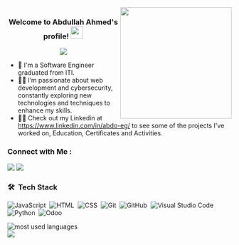 <img width="250" align="right" src="https://c.tenor.com/_DOBjnGspYAAAAAM/code-coding.gif">

<h3 align="center">
  Welcome to Abdullah Ahmed's profile!
  <img src="https://media.giphy.com/media/hvRJCLFzcasrR4ia7z/giphy.gif" width="28">
</h3>

<!-- Typing SVG by DenverCoder1 - https://github.com/DenverCoder1/readme-typing-svg -->
<p align="center">
 <a href="https://github.com/DenverCoder1/readme-typing-svg"><img src="https://readme-typing-svg.herokuapp.com/?lines=Pythyon/odoo Developer;Cybersecurity Enthusiast;Always learning new things&font=Fira Code&center=true&width=440&height=45&color=f75c7e&vCenter=true&size=22""></a>
</p> 

- 🏢 I'm a Software Engineer graduated from ITI.
- 👨‍💻 I’m passionate about web development and cybersecurity, constantly exploring new technologies and techniques to enhance my skills.
- 👨‍💻 Check out my Linkedin at https://www.linkedin.com/in/abdo-eg/ to see some of the projects I've worked on, Education, Certificates and Activities.


### Connect with Me :

<a href="https://www.linkedin.com/in/abdo-eg/" target="_blank"><img src="https://img.shields.io/badge/-LinkedIn-0077B5?style=for-the-badge&logo=Linkedin&logoColor=white"/></a>
<a href="https://api.whatsapp.com/send/?phone=%2B201154517453&text&type=phone_number&app_absent=0" target="_blank"><img src="https://img.shields.io/badge/-Whatsapp-0077B5?style=for-the-badge&logo=Telegram&logoColor=white"/></a>
### 🛠 &nbsp;Tech Stack
![JavaScript](https://img.shields.io/badge/-JavaScript-05122A?style=flat&logo=javascript)&nbsp;
![HTML](https://img.shields.io/badge/-HTML-05122A?style=flat&logo=HTML5)&nbsp;
![CSS](https://img.shields.io/badge/-CSS-05122A?style=flat&logo=CSS3&logoColor=1572B6)&nbsp;
![Git](https://img.shields.io/badge/-Git-05122A?style=flat&logo=git)&nbsp;
![GitHub](https://img.shields.io/badge/-GitHub-05122A?style=flat&logo=github)&nbsp;
![Visual Studio Code](https://img.shields.io/badge/-Visual%20Studio%20Code-05122A?style=flat&logo=visual-studio-code&logoColor=007ACC)&nbsp;
![Python](https://img.shields.io/badge/-Python%20-05122A?style=flat&logo=python)&nbsp;
![Odoo](https://img.shields.io/badge/-Odoo-05122A?style=flat&logo=odoo)&nbsp;



<img align="left" src="https://github-readme-stats.vercel.app/api/top-langs?username=abdo-eg&show_icons=true&locale=en&layout=compact&theme=radical" alt="most used languages" />
<br>
<a href="https://komarev.com/ghpvc/?username=abdo-eg&style=for-the-badge">
    <img src="https://komarev.com/ghpvc/?username=abdo-eg&style=for-the-badge">
</a>
